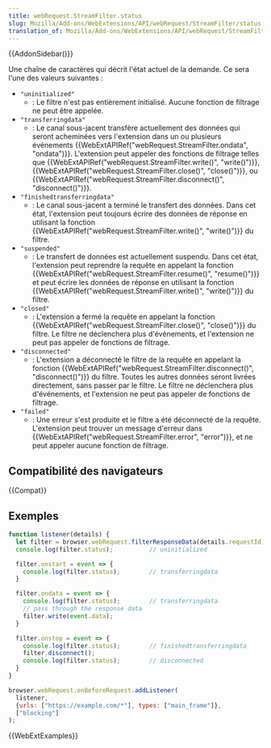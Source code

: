 ```yaml
---
title: webRequest.StreamFilter.status
slug: Mozilla/Add-ons/WebExtensions/API/webRequest/StreamFilter/status
translation_of: Mozilla/Add-ons/WebExtensions/API/webRequest/StreamFilter/status
---
```


{{AddonSidebar()}}

Une chaîne de caractères qui décrit l'état actuel de la demande. Ce sera l'une des valeurs suivantes :

- `"uninitialized"`
  - : Le filtre n'est pas entièrement initialisé. Aucune fonction de filtrage ne peut être appelée.
- `"transferringdata"`
  - : Le canal sous-jacent transfère actuellement des données qui seront acheminées vers l'extension dans un ou plusieurs événements {{WebExtAPIRef("webRequest.StreamFilter.ondata", "ondata")}}. L'extension peut appeler des fonctions de filtrage telles que {{WebExtAPIRef("webRequest.StreamFilter.write()", "write()")}}, {{WebExtAPIRef("webRequest.StreamFilter.close()", "close()")}}, ou {{WebExtAPIRef("webRequest.StreamFilter.disconnect()", "disconnect()")}}.
- `"finishedtransferringdata"`
  - : Le canal sous-jacent a terminé le transfert des données. Dans cet état, l'extension peut toujours écrire des données de réponse en utilisant la fonction {{WebExtAPIRef("webRequest.StreamFilter.write()", "write()")}} du filtre.
- `"suspended"`
  - : Le transfert de données est actuellement suspendu. Dans cet état, l'extension peut reprendre la requête en appelant la fonction {{WebExtAPIRef("webRequest.StreamFilter.resume()", "resume()")}} et peut écrire les données de réponse en utilisant la fonction {{WebExtAPIRef("webRequest.StreamFilter.write()", "write()")}} du filtre.
- `"closed"`
  - : L'extension a fermé la requête en appelant la fonction {{WebExtAPIRef("webRequest.StreamFilter.close()", "close()")}} du filtre. Le filtre ne déclenchera plus d'événements, et l'extension ne peut pas appeler de fonctions de filtrage.
- `"disconnected"`
  - : L'extension a déconnecté le filtre de la requête en appelant la fonction {{WebExtAPIRef("webRequest.StreamFilter.disconnect()", "disconnect()")}} du filtre. Toutes les autres données seront livrées directement, sans passer par le filtre. Le filtre ne déclenchera plus d'événements, et l'extension ne peut pas appeler de fonctions de filtrage.
- `"failed"`
  - : Une erreur s'est produite et le filtre a été déconnecté de la requête. L'extension peut trouver un message d'erreur dans {{WebExtAPIRef("webRequest.StreamFilter.error", "error")}}, et ne peut appeler aucune fonction de filtrage.

## Compatibilité des navigateurs

{{Compat}}

## Exemples

```js
function listener(details) {
  let filter = browser.webRequest.filterResponseData(details.requestId);
  console.log(filter.status);          // uninitialized

  filter.onstart = event => {
    console.log(filter.status);        // transferringdata
  }

  filter.ondata = event => {
    console.log(filter.status);        // transferringdata
    // pass through the response data
    filter.write(event.data);
  }

  filter.onstop = event => {
    console.log(filter.status);        // finishedtransferringdata
    filter.disconnect();
    console.log(filter.status);        // disconnected
  }
}

browser.webRequest.onBeforeRequest.addListener(
  listener,
  {urls: ["https://example.com/*"], types: ["main_frame"]},
  ["blocking"]
);
```

{{WebExtExamples}}
